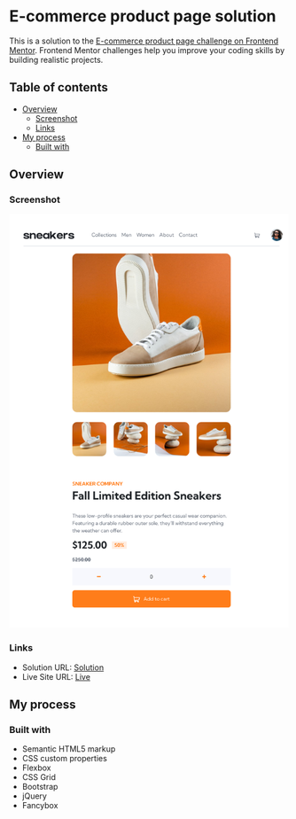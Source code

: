 # E-commerce product page solution

This is a solution to the [E-commerce product page challenge on Frontend Mentor](https://www.frontendmentor.io/challenges/ecommerce-product-page-UPsZ9MJp6). Frontend Mentor challenges help you improve your coding skills by building realistic projects.

## Table of contents

- [Overview](#overview)
  - [Screenshot](#screenshot)
  - [Links](#links)
- [My process](#my-process)
  - [Built with](#built-with)



## Overview

### Screenshot

![Screenshot](https://github.com/chaulagainkapil/ecommerce-product/blob/main/shoe-landing.netlify.app_.png)

### Links

- Solution URL: [Solution](https://github.com/chaulagainkapil/ecommerce-product/blob/main/index.html)
- Live Site URL: [Live](https://shoe-landing.netlify.app/)

## My process

### Built with

- Semantic HTML5 markup
- CSS custom properties
- Flexbox
- CSS Grid
- Bootstrap
- jQuery
- Fancybox



